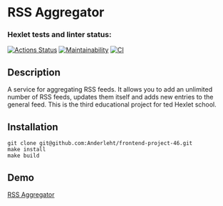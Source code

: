 # RSS Aggregator

### Hexlet tests and linter status:
[![Actions Status](https://github.com/ArkadiyKonstantinov/frontend-project-11/workflows/hexlet-check/badge.svg)](https://github.com/ArkadiyKonstantinov/frontend-project-11/actions)
[![Maintainability](https://api.codeclimate.com/v1/badges/3273d0144ae521dab3c6/maintainability)](https://codeclimate.com/github/ArkadiyKonstantinov/frontend-project-11/maintainability)
[![CI](https://github.com/ArkadiyKonstantinov/frontend-project-11/actions/workflows/ci.yml/badge.svg?branch=main)](https://github.com/ArkadiyKonstantinov/frontend-project-11/actions/workflows/ci.yml)

## Description
A service for aggregating RSS feeds. It allows you to add an unlimited number of RSS feeds, updates them itself and adds new entries to the general feed.
This is the third educational project for ted Hexlet school.
## Installation
```
git clone git@github.com:Anderleht/frontend-project-46.git
make install
make build
```
## Demo

[RSS Aggregator](https://rss-aggregator-87fdfc.netlify.app)
